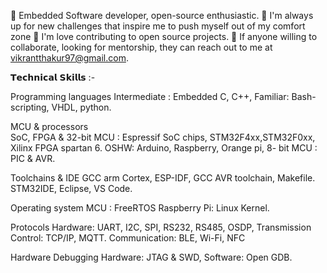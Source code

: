 
🔭 Embedded Software developer, open-source enthusiastic.
🌱 I'm always up for new challenges that inspire me to push myself out of my comfort zone
👯 I'm love contributing to open source projects.
🤔 If anyone willing to collaborate, looking for mentorship, they can reach out to me at vikrantthakur97@gmail.com.

𝗧𝗲𝗰𝗵𝗻𝗶𝗰𝗮𝗹 𝗦𝗸𝗶𝗹𝗹𝘀 :-

Programming languages 
Intermediate : Embedded C, C++, 
Familiar: Bash-scripting, VHDL, python.

MCU & processors  
SoC, FPGA & 32-bit MCU : Espressif SoC chips, STM32F4xx,STM32F0xx, Xilinx FPGA spartan 6.
OSHW: Arduino, Raspberry, Orange pi, 
8- bit MCU : PIC & AVR.

Toolchains & IDE 
GCC arm Cortex,  ESP-IDF,  GCC AVR toolchain, Makefile.
STM32IDE, Eclipse, VS Code. 

Operating system 
MCU : FreeRTOS 
Raspberry Pi: Linux Kernel.

Protocols 
Hardware: UART, I2C, SPI, RS232, RS485, OSDP, 
Transmission Control: TCP/IP, MQTT.
Communication: BLE, Wi-Fi, NFC

Hardware Debugging 
Hardware: JTAG & SWD, 
Software: Open GDB.

